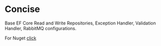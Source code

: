 # Concise

Base EF Core Read and Write Repositories, Exception Handler, Validation Handler, RabbitMQ configurations.

For Nuget [click](https://www.nuget.org/packages/ConciseCore/)
